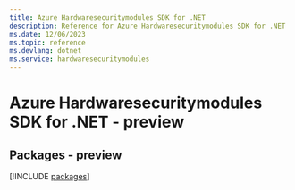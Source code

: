 ```yaml
---
title: Azure Hardwaresecuritymodules SDK for .NET
description: Reference for Azure Hardwaresecuritymodules SDK for .NET
ms.date: 12/06/2023
ms.topic: reference
ms.devlang: dotnet
ms.service: hardwaresecuritymodules
---
```

# Azure Hardwaresecuritymodules SDK for .NET - preview
## Packages - preview
[!INCLUDE [packages](hardwaresecuritymodules-index.md)]